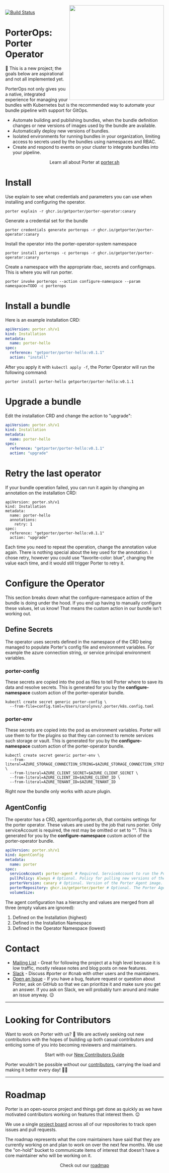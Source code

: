 <img align="right" src="https://porter.sh/images/porter-docs-header.svg" width="300px" />

[![Build Status](https://github.com/getporter/operator/workflows/build/badge.svg)](https://github.com/getporter/operator/actions?query=workflow:pr)

# PorterOps: Porter Operator

🚨 This is a new project; the goals below are aspirational and not all implemented yet.

PorterOps not only gives you a native, integrated experience for managing your
bundles with Kubernetes but is the recommended way to automate your bundle
pipeline with support for GitOps.

* Automate building and publishing bundles, when the bundle definition changes
  or new versions of images used by the bundle are available.
* Automatically deploy new versions of bundles.
* Isolated environments for running bundles in your organization, limiting
  access to secrets used by the bundles using namespaces and RBAC.
* Create and respond to events on your cluster to integrate bundles into your
  pipeline.

<p align="center">Learn all about Porter at <a href="https://porter.sh">porter.sh</a></p>

# Install

Use explain to see what credentials and parameters you can use when installing and configuring the operator.
```
porter explain -r ghcr.io/getporter/porter-operator:canary
```

Generate a credential set for the bundle
```
porter credentials generate porterops -r ghcr.io/getporter/porter-operator:canary
```

Install the operator into the porter-operator-system namespace
```
porter install porterops -c porterops -r ghcr.io/getporter/porter-operator:canary
```

Create a namespace with the appropriate rbac, secrets and configmaps. This is where you will run porter.

```
porter invoke porterops --action configure-namespace --param namespace=TODO -c porterops
```

# Install a bundle

Here is an example installation CRD:

```yaml
apiVersion: porter.sh/v1
kind: Installation
metadata:
  name: porter-hello
spec:
  reference: "getporter/porter-hello:v0.1.1"
  action: "install"
```

After you apply it with `kubectl apply -f`, the Porter Operator will run the following command:

```
porter install porter-hello getporter/porter-hello:v0.1.1
```

# Upgrade a bundle

Edit the installation CRD and change the action to "upgrade":

```yaml
apiVersion: porter.sh/v1
kind: Installation
metadata:
  name: porter-hello
spec:
  reference: "getporter/porter-hello:v0.1.1"
  action: "upgrade"
```

# Retry the last operator

If your bundle operation failed, you can run it again by changing an annotation on the installation CRD:

```
apiVersion: porter.sh/v1
kind: Installation
metadata:
  name: porter-hello
  annotations:
    retry: 1
spec:
  reference: "getporter/porter-hello:v0.1.1"
  action: "upgrade"
```

Each time you need to repeat the operation, change the annotation value again.
There is nothing special about the key used for the annotation. I chose retry,
however you could use "favorite-color: blue", changing the value each time, and
it would still trigger Porter to retry it. 

# Configure the Operator

This section breaks down what the configure-namespace action of the bundle is
doing under the hood. If you end up having to manually configure these values,
let us know! That means the custom action in our bundle isn't working out.

## Define Secrets

The operator uses secrets defined in the namespace of the CRD being managed to populate
Porter's config file and environment variables. For example the azure connection
string, or service principal environment variables.

### porter-config

These secrets are copied into the pod as files to tell Porter where to save its
data and resolve secrets. This is generated for you by the
**configure-namespace** custom action of the porter-operator bundle.

```
kubectl create secret generic porter-config \
  --from-file=config.toml=/Users/carolynvs/.porter/k8s.config.toml
```

### porter-env

These secrets are copied into the pod as environment variables. Porter will use
them to for the plugins so that they can connect to remote services such storage
or vault. This is generated for you by the **configure-namespace** custom action
of the porter-operator bundle.

```
kubectl create secret generic porter-env \
  --from-literal=AZURE_STORAGE_CONNECTION_STRING=$AZURE_STORAGE_CONNECTION_STRING \
  --from-literal=AZURE_CLIENT_SECRET=$AZURE_CLIENT_SECRET \
  --from-literal=AZURE_CLIENT_ID=$AZURE_CLIENT_ID \
  --from-literal=AZURE_TENANT_ID=$AZURE_TENANT_ID
``` 

Right now the bundle only works with azure plugin.

## AgentConfig

The operator has a CRD, agentconfig.porter.sh, that contains settings for the
porter operator. These values are used by the job that runs porter. Only
serviceAccount is required, the rest may be omitted or set to "". This is generated
for you by the **configure-namespace** custom action of the porter-operator bundle.

```yaml
apiVersion: porter.sh/v1
kind: AgentConfig
metadata:
  name: porter
spec:
  serviceAccount: porter-agent # Required. ServiceAccount to run the Porter Agent under.
  pullPolicy: Always # Optional. Policy for pulling new versions of the Porter Agent image. Defaults to Always for latest and canary, IfNotPresent otherwise.
  porterVersion: canary # Optional. Version of the Porter Agent image. Allowed values: latest, canary, vX.Y.Z
  porterRepository: ghcr.io/getporter/porter # Optional. The Porter Agent repository to use.
  volumeSize: 
```

The agent configuration has a hierarchy and values are merged from all three
(empty values are ignored):

1. Defined on the Installation (highest)
2. Defined in the Installation Namespace
3. Defined in the Operator Namespace (lowest)

# Contact

* [Mailing List] - Great for following the project at a high level because it
  is low traffic, mostly release notes and blog posts on new features.
* [Slack] - Discuss #porter or #cnab with other users and the maintainers.
* [Open an Issue] - If you have a bug, feature request or question about Porter,
  ask on GitHub so that we can prioritize it and make sure you get an answer.
  If you ask on Slack, we will probably turn around and make an issue anyway. 😉

[Mailing List]: https://porter.sh/mailing-list
[Slack]: https://porter.sh/community/#slack
[Open an Issue]: https://github.com/getporter/operator/issues/new

---

# Looking for Contributors

Want to work on Porter with us? 💖 We are actively seeking out new contributors
with the hopes of building up both casual contributors and enticing some of you
into becoming reviewers and maintainers.

<p align="center">Start with our <a href="https://porter.sh/contribute/">New Contributors Guide</a>

Porter wouldn't be possible without our [contributors][contributors], carrying
the load and making it better every day! 🙇‍♀️

[contributors]: https://porter.sh/src/CONTRIBUTORS.md

---

# Roadmap

Porter is an open-source project and things get done as quickly as we have
motivated contributors working on features that interest them. 😉

We use a single [project board][board] across all of our repositories to track
open issues and pull requests.

The roadmap represents what the core maintainers have said that they are
currently working on and plan to work on over the next few months. We use the
"on-hold" bucket to communicate items of interest that doesn't have a core
maintainer who will be working on it.

<p align="center">Check out our <a href="https://porter.sh/roadmap">roadmap</a></p>

[board]: https://porter.sh/board
